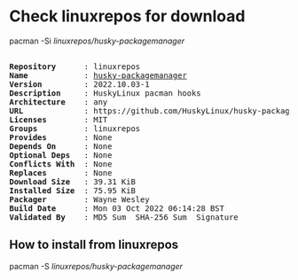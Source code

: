 # Check linuxrepos for download

pacman -Si *linuxrepos/husky-packagemanager*

<div class="highlight"><pre class="highlight"><text>
<b>Repository</b>      : linuxrepos
<b>Name</b>            : <a href="../../x86_64/husky-packagemanager-2022.10.03-1-any.pkg.tar.zst">husky-packagemanager</a>
<b>Version</b>         : 2022.10.03-1
<b>Description</b>     : HuskyLinux pacman hooks
<b>Architecture</b>    : any
<b>URL</b>             : https://github.com/HuskyLinux/husky-packagemanager/tree/main/husky-packagemanager
<b>Licenses</b>        : MIT
<b>Groups</b>          : linuxrepos
<b>Provides</b>        : None
<b>Depends On</b>      : None
<b>Optional Deps</b>   : None
<b>Conflicts With</b>  : None
<b>Replaces</b>        : None
<b>Download Size</b>   : 39.31 KiB
<b>Installed Size</b>  : 75.95 KiB
<b>Packager</b>        : Wayne Wesley <wayne6324@gmail.com>
<b>Build Date</b>      : Mon 03 Oct 2022 06:14:28 BST
<b>Validated By</b>    : MD5 Sum  SHA-256 Sum  Signature
</text></pre></div>

## How to install from linuxrepos

pacman -S *linuxrepos/husky-packagemanager*
